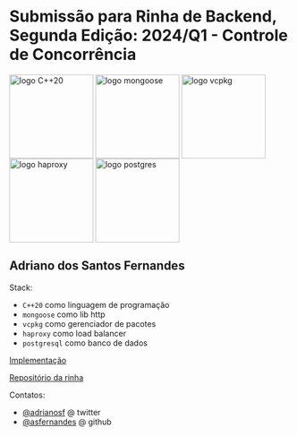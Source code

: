 # Submissão para Rinha de Backend, Segunda Edição: 2024/Q1 - Controle de Concorrência

<img src="https://miro.medium.com/v2/resize:fit:4800/format:webp/1*9-6ByghJFafPc3ASi1SNgw.jpeg" alt="logo C++20" width="150" height="auto" valign="middle">
<img src="https://upload.wikimedia.org/wikipedia/commons/c/c8/Mongoose_Web_Server.svg" alt="logo mongoose" width="150" height="auto" valign="middle">
<img src="https://devblogs.microsoft.com/wp-content/uploads/sites/9/2021/05/vcpkg-product-mark.png" alt="logo vcpkg" width="150" height="auto" valign="middle">
<img src="https://cdn.icon-icons.com/icons2/2699/PNG/512/haproxy_logo_icon_171017.png" alt="logo haproxy" width="150" height="auto" valign="middle">
<img src="https://upload.wikimedia.org/wikipedia/commons/2/29/Postgresql_elephant.svg" alt="logo postgres" width="150" height="auto" valign="middle">

## Adriano dos Santos Fernandes

Stack:
- `C++20` como linguagem de programação
- `mongoose` como lib http
- `vcpkg` como gerenciador de pacotes
- `haproxy` como load balancer
- `postgresql` como banco de dados

[Implementação](https://github.com/asfernandes/rinhaback24q1-haproxy-mongoose-pgsql)

[Repositório da rinha](https://github.com/zanfranceschi/rinha-de-backend-2024-q1)

Contatos:
- [@adrianosf](https://twitter.com/adrianosf) @ twitter
- [@asfernandes](https://github.com/asfernandes) @ github
